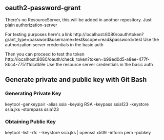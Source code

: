 ## oauth2-password-grant
There's no ResourceServer, this will be added in another repository. Just plain authorization-server

For testing purposes here's a link
http://localhost:8080/oauth/token?grant_type=password&username=test&scope=read&password=test
Use the authorization server credentials in the basic auth

Then you can proceed to test the token
http://localhost:8080/oauth/check_token?token=b99ed0d5-a8ee-477f-8bc4-7751f1dcdb9e
Use the resource server credentials in the basic auth


## Generate private and public key with Git Bash

### Generating Private Key
keytool -genkeypair -alias ssia -keyalg RSA -keypass ssia123 -keystore ssia.jks -storepass ssia123

### Obtaining Public Key
keytool -list -rfc --keystore ssia.jks | openssl x509 -inform pem -pubkey
